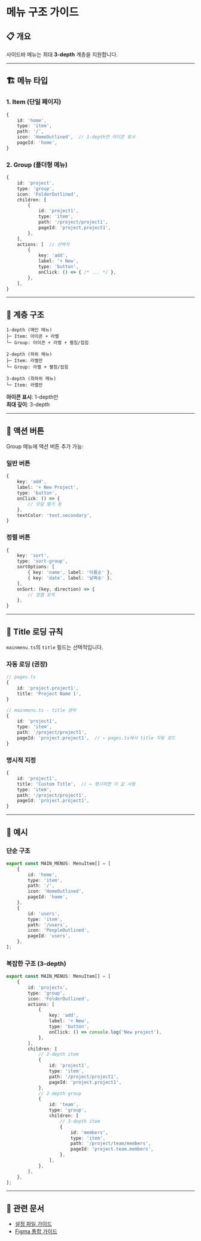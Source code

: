 # 메뉴 구조 가이드

## 📋 개요

사이드바 메뉴는 최대 **3-depth** 계층을 지원합니다.

---

## 🏗️ 메뉴 타입

### 1. Item (단일 페이지)

```typescript
{
    id: 'home',
    type: 'item',
    path: '/',
    icon: 'HomeOutlined',  // 1-depth만 아이콘 표시
    pageId: 'home',
}
```

### 2. Group (폴더형 메뉴)

```typescript
{
    id: 'project',
    type: 'group',
    icon: 'FolderOutlined',
    children: [
        {
            id: 'project1',
            type: 'item',
            path: '/project/project1',
            pageId: 'project.project1',
        },
    ],
    actions: [  // 선택적
        {
            key: 'add',
            label: '+ New',
            type: 'button',
            onClick: () => { /* ... */ },
        },
    ],
}
```

---

## 📐 계층 구조

```
1-depth (메인 메뉴)
├─ Item: 아이콘 + 라벨
└─ Group: 아이콘 + 라벨 + 펼침/접힘

2-depth (하위 메뉴)
├─ Item: 라벨만
└─ Group: 라벨 + 펼침/접힘

3-depth (최하위 메뉴)
└─ Item: 라벨만
```

**아이콘 표시**: 1-depth만  
**최대 깊이**: 3-depth

---

## 🎯 액션 버튼

Group 메뉴에 액션 버튼 추가 가능:

### 일반 버튼

```typescript
{
    key: 'add',
    label: '+ New Project',
    type: 'button',
    onClick: () => {
        // 모달 열기 등
    },
    textColor: 'text.secondary',
}
```

### 정렬 버튼

```typescript
{
    key: 'sort',
    type: 'sort-group',
    sortOptions: [
        { key: 'name', label: '이름순' },
        { key: 'date', label: '날짜순' },
    ],
    onSort: (key, direction) => {
        // 정렬 로직
    },
}
```

---

## 📝 Title 로딩 규칙

`mainmenu.ts`의 `title` 필드는 선택적입니다.

### 자동 로딩 (권장)

```typescript
// pages.ts
{
    id: 'project.project1',
    title: 'Project Name 1',
}

// mainmenu.ts - title 생략
{
    id: 'project1',
    type: 'item',
    path: '/project/project1',
    pageId: 'project.project1',  // ← pages.ts에서 title 자동 로드
}
```

### 명시적 지정

```typescript
{
    id: 'project1',
    title: 'Custom Title',  // ← 명시하면 이 값 사용
    type: 'item',
    path: '/project/project1',
    pageId: 'project.project1',
}
```

---

## 🎨 예시

### 단순 구조

```typescript
export const MAIN_MENUS: MenuItem[] = [
    {
        id: 'home',
        type: 'item',
        path: '/',
        icon: 'HomeOutlined',
        pageId: 'home',
    },
    {
        id: 'users',
        type: 'item',
        path: '/users',
        icon: 'PeopleOutlined',
        pageId: 'users',
    },
];
```

### 복잡한 구조 (3-depth)

```typescript
export const MAIN_MENUS: MenuItem[] = [
    {
        id: 'projects',
        type: 'group',
        icon: 'FolderOutlined',
        actions: [
            {
                key: 'add',
                label: '+ New',
                type: 'button',
                onClick: () => console.log('New project'),
            },
        ],
        children: [
            // 2-depth item
            {
                id: 'project1',
                type: 'item',
                path: '/project/project1',
                pageId: 'project.project1',
            },
            // 2-depth group
            {
                id: 'team',
                type: 'group',
                children: [
                    // 3-depth item
                    {
                        id: 'members',
                        type: 'item',
                        path: '/project/team/members',
                        pageId: 'project.team.members',
                    },
                ],
            },
        ],
    },
];
```

---

## 🔗 관련 문서

- [설정 파일 가이드](CONFIG_STRUCTURE.md)
- [Figma 통합 가이드](FIGMA_INTEGRATION.md)